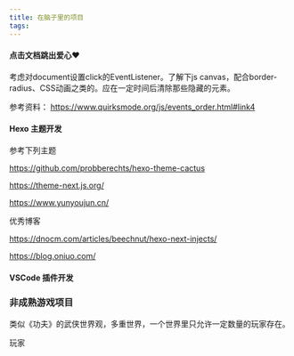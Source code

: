 ```yaml
---
title: 在脑子里的项目
tags:
---
```




#### 点击文档跳出爱心❤

考虑对document设置click的EventListener。了解下js canvas，配合border-radius、CSS动画之类的。应在一定时间后清除那些隐藏的元素。

参考资料：
https://www.quirksmode.org/js/events_order.html#link4



#### Hexo 主题开发

参考下列主题

https://github.com/probberechts/hexo-theme-cactus

https://theme-next.js.org/

https://www.yunyoujun.cn/

优秀博客

https://dnocm.com/articles/beechnut/hexo-next-injects/

https://blog.oniuo.com/



#### VSCode 插件开发



### 非成熟游戏项目

类似《功夫》的武侠世界观，多重世界，一个世界里只允许一定数量的玩家存在。

玩家

